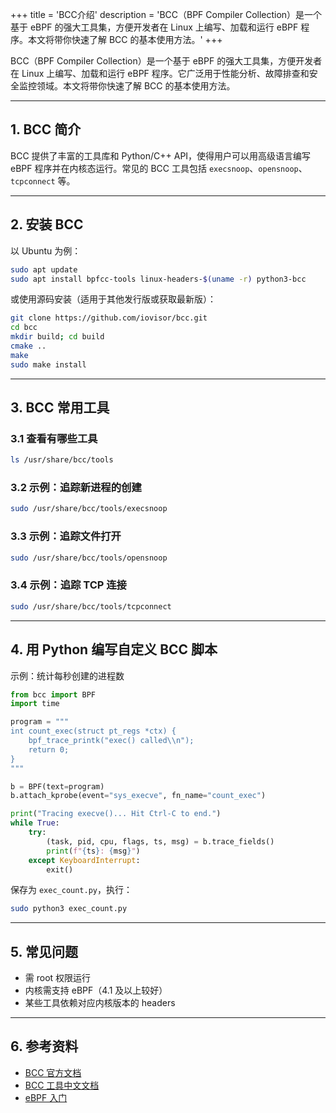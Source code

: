 +++
title = 'BCC介绍'
description = 'BCC（BPF Compiler Collection）是一个基于 eBPF 的强大工具集，方便开发者在 Linux 上编写、加载和运行 eBPF 程序。本文将带你快速了解 BCC 的基本使用方法。'
+++

BCC（BPF Compiler Collection）是一个基于 eBPF 的强大工具集，方便开发者在 Linux 上编写、加载和运行 eBPF 程序。它广泛用于性能分析、故障排查和安全监控领域。本文将带你快速了解 BCC 的基本使用方法。

---

## 1. BCC 简介

BCC 提供了丰富的工具库和 Python/C++ API，使得用户可以用高级语言编写 eBPF 程序并在内核态运行。常见的 BCC 工具包括 `execsnoop`、`opensnoop`、`tcpconnect` 等。

---

## 2. 安装 BCC

以 Ubuntu 为例：

```bash
sudo apt update
sudo apt install bpfcc-tools linux-headers-$(uname -r) python3-bcc
```

或使用源码安装（适用于其他发行版或获取最新版）：

```bash
git clone https://github.com/iovisor/bcc.git
cd bcc
mkdir build; cd build
cmake ..
make
sudo make install
```

---

## 3. BCC 常用工具

### 3.1 查看有哪些工具

```bash
ls /usr/share/bcc/tools
```

### 3.2 示例：追踪新进程的创建

```bash
sudo /usr/share/bcc/tools/execsnoop
```

### 3.3 示例：追踪文件打开

```bash
sudo /usr/share/bcc/tools/opensnoop
```

### 3.4 示例：追踪 TCP 连接

```bash
sudo /usr/share/bcc/tools/tcpconnect
```

---

## 4. 用 Python 编写自定义 BCC 脚本

示例：统计每秒创建的进程数

```python
from bcc import BPF
import time

program = """
int count_exec(struct pt_regs *ctx) {
    bpf_trace_printk("exec() called\\n");
    return 0;
}
"""

b = BPF(text=program)
b.attach_kprobe(event="sys_execve", fn_name="count_exec")

print("Tracing execve()... Hit Ctrl-C to end.")
while True:
    try:
        (task, pid, cpu, flags, ts, msg) = b.trace_fields()
        print(f"{ts}: {msg}")
    except KeyboardInterrupt:
        exit()
```

保存为 `exec_count.py`，执行：

```bash
sudo python3 exec_count.py
```

---

## 5. 常见问题

- 需 root 权限运行
- 内核需支持 eBPF（4.1 及以上较好）
- 某些工具依赖对应内核版本的 headers

---

## 6. 参考资料

- [BCC 官方文档](https://github.com/iovisor/bcc/blob/master/INSTALL.md)
- [BCC 工具中文文档](https://bcc.iovisor.org/tools.html)
- [eBPF 入门](https://ebpf.io/)

